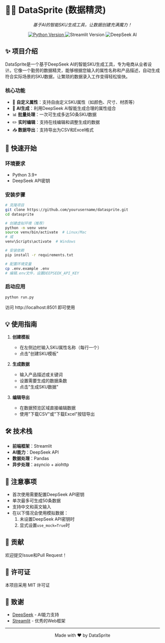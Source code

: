 # 🧚‍♂️ DataSprite (数据精灵)

<p align="center">
  <em>基于AI的智能SKU生成工具，让数据创建充满魔力！</em>
</p>

<p align="center">
  <a href="https://www.python.org/downloads/release/python-3910/">
    <img src="https://img.shields.io/badge/Python-3.9%2B-blue" alt="Python Version">
  </a>
  <img src="https://img.shields.io/badge/Streamlit-1.32.0-FF4B4B" alt="Streamlit Version">
  <img src="https://img.shields.io/badge/DeepSeek-AI-9cf" alt="DeepSeek AI">
</p>

## ✨ 项目介绍

DataSprite是一个基于DeepSeek AI的智能SKU生成工具，专为电商从业者设计。它像一个勤劳的数据精灵，能够根据您输入的属性名称和产品描述，自动生成符合实际场景的SKU数据，让繁琐的数据录入工作变得轻松愉快。

### 核心功能

- 🎨 **自定义属性**：支持自由定义SKU属性（如颜色、尺寸、材质等）
- 🤖 **AI生成**：利用DeepSeek AI智能生成合理的属性组合
- 📊 **批量处理**：一次可生成多达50条SKU数据
- ✏️ **实时编辑**：支持在线编辑和调整生成的数据
- 📥 **数据导出**：支持导出为CSV和Excel格式

## 🚀 快速开始

### 环境要求

- Python 3.9+
- DeepSeek API密钥

### 安装步骤

```bash
# 克隆项目
git clone https://github.com/yourusername/datasprite.git
cd datasprite

# 创建虚拟环境（推荐）
python -m venv venv
source venv/bin/activate  # Linux/Mac
# 或
venv\Scripts\activate  # Windows

# 安装依赖
pip install -r requirements.txt

# 配置环境变量
cp .env.example .env
# 编辑.env文件，设置DEEPSEEK_API_KEY
```

### 启动应用

```bash
python run.py
```

访问 http://localhost:8501 即可使用

## 💡 使用指南

1. **创建模板**
   - 在左侧边栏输入SKU属性名称（每行一个）
   - 点击"创建SKU模板"

2. **生成数据**
   - 输入产品描述或关键词
   - 设置需要生成的数据条数
   - 点击"生成SKU数据"

3. **编辑导出**
   - 在数据预览区域直接编辑数据
   - 使用"下载CSV"或"下载Excel"按钮导出

## 🛠️ 技术栈

- **前端框架**：Streamlit
- **AI能力**：DeepSeek API
- **数据处理**：Pandas
- **异步处理**：asyncio + aiohttp

## 📝 注意事项

- 首次使用需要配置DeepSeek API密钥
- 单次最多可生成50条数据
- 支持中文和英文输入
- 在以下情况会使用模拟数据：
  1. 未设置DeepSeek API密钥时
  2. 显式设置`use_mock=True`时

## 🤝 贡献

欢迎提交Issue和Pull Request！

## 📄 许可证

本项目采用 MIT 许可证

## 🙏 致谢

- [DeepSeek](https://platform.deepseek.com/) - AI能力支持
- [Streamlit](https://streamlit.io/) - 优秀的Web框架

---

<p align="center">Made with ❤️ by DataSprite</p>
